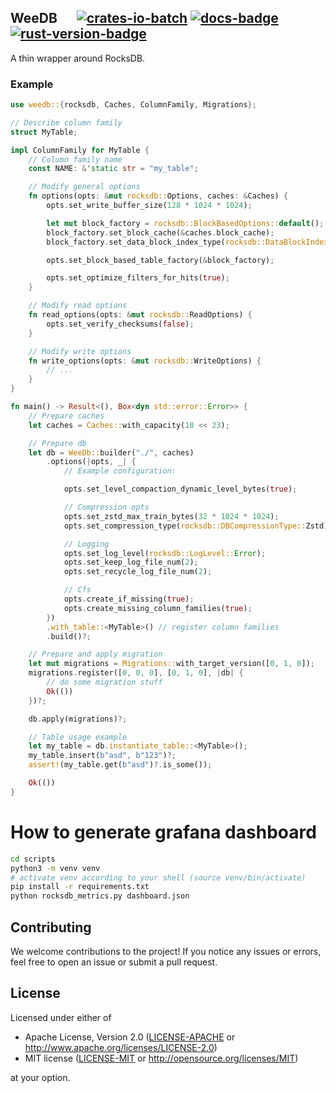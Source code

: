 ## WeeDB &emsp; [![crates-io-batch]][crates-io-link] [![docs-badge]][docs-url] [![rust-version-badge]][rust-version-link]

[crates-io-batch]: https://img.shields.io/crates/v/weedb.svg

[crates-io-link]: https://crates.io/crates/weedb

[docs-badge]: https://docs.rs/weedb/badge.svg

[docs-url]: https://docs.rs/weedb

[rust-version-badge]: https://img.shields.io/badge/rustc-1.65+-lightgray.svg

[rust-version-link]: https://blog.rust-lang.org/2022/11/03/Rust-1.65.0.html


A thin wrapper around RocksDB.

### Example

```rust
use weedb::{rocksdb, Caches, ColumnFamily, Migrations};

// Describe column family
struct MyTable;

impl ColumnFamily for MyTable {
    // Column family name
    const NAME: &'static str = "my_table";

    // Modify general options
    fn options(opts: &mut rocksdb::Options, caches: &Caches) {
        opts.set_write_buffer_size(128 * 1024 * 1024);

        let mut block_factory = rocksdb::BlockBasedOptions::default();
        block_factory.set_block_cache(&caches.block_cache);
        block_factory.set_data_block_index_type(rocksdb::DataBlockIndexType::BinaryAndHash);

        opts.set_block_based_table_factory(&block_factory);

        opts.set_optimize_filters_for_hits(true);
    }

    // Modify read options
    fn read_options(opts: &mut rocksdb::ReadOptions) {
        opts.set_verify_checksums(false);
    }

    // Modify write options
    fn write_options(opts: &mut rocksdb::WriteOptions) {
        // ...
    }
}

fn main() -> Result<(), Box<dyn std::error::Error>> {
    // Prepare caches
    let caches = Caches::with_capacity(10 << 23);

    // Prepare db
    let db = WeeDb::builder("./", caches)
        .options(|opts, _| {
            // Example configuration:

            opts.set_level_compaction_dynamic_level_bytes(true);

            // Compression opts
            opts.set_zstd_max_train_bytes(32 * 1024 * 1024);
            opts.set_compression_type(rocksdb::DBCompressionType::Zstd);

            // Logging
            opts.set_log_level(rocksdb::LogLevel::Error);
            opts.set_keep_log_file_num(2);
            opts.set_recycle_log_file_num(2);

            // Cfs
            opts.create_if_missing(true);
            opts.create_missing_column_families(true);
        })
        .with_table::<MyTable>() // register column families
        .build()?;

    // Prepare and apply migration
    let mut migrations = Migrations::with_target_version([0, 1, 0]);
    migrations.register([0, 0, 0], [0, 1, 0], |db| {
        // do some migration stuff
        Ok(())
    })?;

    db.apply(migrations)?;

    // Table usage example
    let my_table = db.instantiate_table::<MyTable>();
    my_table.insert(b"asd", b"123")?;
    assert!(my_table.get(b"asd")?.is_some());

    Ok(())
}
```

# How to generate grafana dashboard

```bash
cd scripts
python3 -m venv venv
# activate venv according to your shell (source venv/bin/activate)
pip install -r requirements.txt
python rocksdb_metrics.py dashboard.json
```

## Contributing

We welcome contributions to the project! If you notice any issues or errors,
feel free to open an issue or submit a pull request.

## License

Licensed under either of

* Apache License, Version 2.0 ([LICENSE-APACHE](LICENSE-APACHE)
  or <http://www.apache.org/licenses/LICENSE-2.0>)
* MIT license ([LICENSE-MIT](LICENSE-MIT)
  or <http://opensource.org/licenses/MIT>)

at your option.
